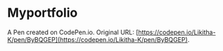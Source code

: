 # Myportfolio

A Pen created on CodePen.io. Original URL: [https://codepen.io/Likitha-K/pen/ByBQGEP](https://codepen.io/Likitha-K/pen/ByBQGEP).

